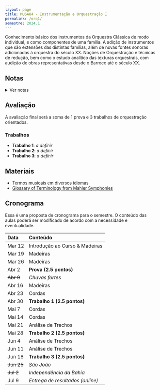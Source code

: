 ```yaml
---
layout: page
title: MUSA84 - Instrumentação e Orquestração I
permalink: /orq1/
semestre: 2024.1
---
```


Conhecimento básico dos instrumentos da Orquestra Clássica de modo individual, e
como componentes de uma família. A adição de instrumentos que são extensões das
distintas famílias, além de novas fontes sonoras adicionadas à orquestra do
século XX. Noções de Orquestração e técnicas de redução, bem como o estudo
analítico das texturas orquestrais, com audição de obras representativas desde o
Barroco até o século XX.

## Notas

<details>
  <summary>Ver notas</summary>

| Nome                        | Prova | T1 | T2 | T3 | Nota Final |
|:----------------------------|:------|:---|:---|:---|:-----------|
| Daniel Lopes De Oliveira    | 2.5   |    |    |    | =sum       |
| Emyle Magna Santos Barbosa  | 1.8   |    |    |    | =sum       |
| Gianmarco Turina            | 2.5   |    |    |    | =sum       |
| Luciano Jose Salvador Bahia | 2.5   |    |    |    | =sum       |
| Rafael Espinheira Santiago  | 2.2   |    |    |    | =sum       |

</details>

## Avaliação

A avaliação final será a soma de 1 prova e 3 trabalhos de orquestração orientados.

<!-- ### Prova

A prova será composta de conteúdo das primeiras aulas sobre instrumentos de
madeira e terá uma parte de audição onde você deverá identificar as seguintes
obras e compositores(as):

- [[Baixar]][1] Mozart - Symphony No. 41 Jupiter, IV Mov. - 1788
- [[Baixar]][2] Clara Schumann - Piano Concerto in A minor, Op. 7 (trecho) - 1835
- [[Baixar]][3] Rimsky-Korsakov - Suite da Lenda do Tsar Saltan (trecho) - 1901
- [[Baixar]][4] Stravinsky - Suite do Pássaro de Fogo - 1919
- [[Baixar]][5] Respighi, I Pini di Rome (trecho) - 1924
- [[Baixar]][6] Heitor Villa-Lobos - Uirapurú (trecho) - 1934
- [[Baixar]][7] Silvestre Revueltas - La Noche de los Mayas, IV - 1939

-->


### Trabalhos

- **Trabalho 1**: _a definir_
- **Trabalho 2**: _a definir_
- **Trabalho 3**: _a definir_

## Materiais

- [Termos musicais em diversos idiomas](https://web.library.yale.edu/cataloging/music/instname)
- [Glossary of Terminology from Mahler Symphonies](https://www.orchestralibrary.com/reftables/mahler2gloss.html)

## Cronograma

Essa é uma proposta de cronograma para o semestre. O conteúdo das aulas poderá
ser modificado de acordo com a necessidade e eventualidade.


| Data       | Conteúdo                         |
|:-----------|:---------------------------------|
| Mar 12     | Introdução ao Curso & Madeiras   |
| Mar 19     | Madeiras                         |
| Mar 26     | Madeiras                         |
| Abr 2      | **Prova (2.5 pontos)**           |
| ~~Abr 9~~  | _Chuvas fortes_                  |
| Abr 16     | Madeiras                         |
| Abr 23     | Cordas                           |
| Abr 30     | **Trabalho 1 (2.5 pontos)**      |
| Mai 7      | Cordas                           |
| Mai 14     | Cordas                           |
| Mai 21     | Análise de Trechos               |
| Mai 28     | **Trabalho 2 (2.5 pontos)**      |
| Jun 4      | Análise de Trechos               |
| Jun 11     | Análise de Trechos               |
| Jun 18     | **Trabalho 3 (2.5 pontos)**      |
| ~~Jun 25~~ | _São João_                       |
| ~~Jul 2~~  | _Independência da Bahia_         |
| Jul 9      | _Entrega de resultados (online)_ |
